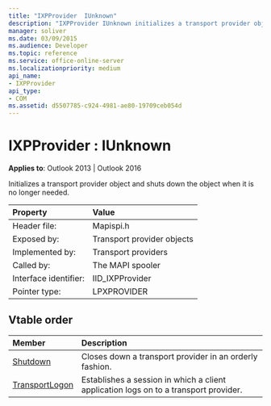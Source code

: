 ```yaml
---
title: "IXPProvider  IUnknown"
description: "IXPProvider IUnknown initializes a transport provider object and shuts down the object when it is no longer needed."
manager: soliver
ms.date: 03/09/2015
ms.audience: Developer
ms.topic: reference
ms.service: office-online-server
ms.localizationpriority: medium
api_name:
- IXPProvider
api_type:
- COM
ms.assetid: d5507785-c924-4981-ae80-19709ceb054d
---
```


# IXPProvider : IUnknown

  
  
**Applies to**: Outlook 2013 | Outlook 2016 
  
Initializes a transport provider object and shuts down the object when it is no longer needed.
  
|Property |Value |
|:-----|:-----|
|Header file:  <br/> |Mapispi.h  <br/> |
|Exposed by:  <br/> |Transport provider objects  <br/> |
|Implemented by:  <br/> |Transport providers  <br/> |
|Called by:  <br/> |The MAPI spooler  <br/> |
|Interface identifier:  <br/> |IID_IXPProvider  <br/> |
|Pointer type:  <br/> |LPXPROVIDER  <br/> |
   
## Vtable order

|Member |Description |
|:-----|:-----|
|[Shutdown](ixpprovider-shutdown.md) <br/> |Closes down a transport provider in an orderly fashion. |
|[TransportLogon](ixpprovider-transportlogon.md) <br/> |Establishes a session in which a client application logs on to a transport provider. |
   

